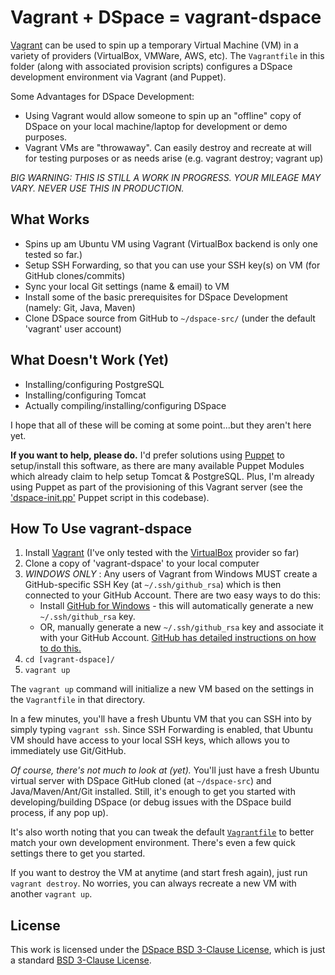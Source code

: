 Vagrant + DSpace = vagrant-dspace
=================================

[Vagrant](http://vagrantup.com) can be used to spin up a temporary Virtual Machine (VM) in a variety of providers (VirtualBox, VMWare, AWS, etc).
The `Vagrantfile` in this folder (along with associated provision scripts) configures a DSpace development environment via Vagrant (and Puppet). 

Some Advantages for DSpace Development: 
* Using Vagrant would allow someone to spin up an "offline" copy of DSpace on your local machine/laptop for development or demo purposes.
* Vagrant VMs are "throwaway". Can easily destroy and recreate at will for testing purposes or as needs arise (e.g. vagrant destroy; vagrant up)

_BIG WARNING: THIS IS STILL A WORK IN PROGRESS. YOUR MILEAGE MAY VARY. NEVER USE THIS IN PRODUCTION._

What Works
----------

* Spins up am Ubuntu VM using Vagrant (VirtualBox backend is only one tested so far.)
* Setup SSH Forwarding, so that you can use your SSH key(s) on VM (for GitHub clones/commits)
* Sync your local Git settings (name & email) to VM
* Install some of the basic prerequisites for DSpace Development (namely: Git, Java, Maven)
* Clone DSpace source from GitHub to `~/dspace-src/` (under the default 'vagrant' user account)

What Doesn't Work (Yet)
---------------------------

* Installing/configuring PostgreSQL
* Installing/configuring Tomcat
* Actually compiling/installing/configuring DSpace

I hope that all of these will be coming at some point...but they aren't here yet.

**If you want to help, please do.** I'd prefer solutions using [Puppet](https://puppetlabs.com/) to setup/install this software, as there are many available Puppet Modules which already claim to help setup Tomcat & PostgreSQL.
Plus, I'm already using Puppet as part of the provisioning of this Vagrant server (see the ['dspace-init.pp'](https://github.com/tdonohue/vagrant-dspace/blob/master/dspace-init.pp) Puppet script in this codebase).

How To Use vagrant-dspace
--------------------------

1. Install [Vagrant](http://vagrantup.com) (I've only tested with the [VirtualBox](https://www.virtualbox.org/) provider so far)
2. Clone a copy of 'vagrant-dspace' to your local computer
3. _WINDOWS ONLY_ : Any users of Vagrant from Windows MUST create a GitHub-specific SSH Key (at `~/.ssh/github_rsa`) which is then connected to your GitHub Account. There are two easy ways to do this:
   * Install [GitHub for Windows](http://windows.github.com/) - this will automatically generate a new `~/.ssh/github_rsa` key.
   * OR, manually generate a new `~/.ssh/github_rsa` key and associate it with your GitHub Account. [GitHub has detailed instructions on how to do this.](https://help.github.com/articles/generating-ssh-keys)
4. `cd [vagrant-dspace]/`
5. `vagrant up`

The `vagrant up` command will initialize a new VM based on the settings in the `Vagrantfile` in that directory.  

In a few minutes, you'll have a fresh Ubuntu VM that you can SSH into by simply typing `vagrant ssh`. Since SSH Forwarding is enabled,
that Ubuntu VM should have access to your local SSH keys, which allows you to immediately use Git/GitHub.

_Of course, there's not much to look at (yet)._ You'll just have a fresh Ubuntu virtual server with DSpace GitHub cloned (at `~/dspace-src`) and Java/Maven/Ant/Git installed.
Still, it's enough to get you started with developing/building DSpace (or debug issues with the DSpace build process, if any pop up).

It's also worth noting that you can tweak the default [`Vagrantfile`](https://github.com/tdonohue/vagrant-dspace/blob/master/Vagrantfile) to better match your own development environment. There's even a few quick settings there to get you started.

If you want to destroy the VM at anytime (and start fresh again), just run `vagrant destroy`. No worries, you can always recreate a new VM with another `vagrant up`.

License
-------

This work is licensed under the [DSpace BSD 3-Clause License](http://www.dspace.org/license/), which is just a standard [BSD 3-Clause License](http://opensource.org/licenses/BSD-3-Clause).
